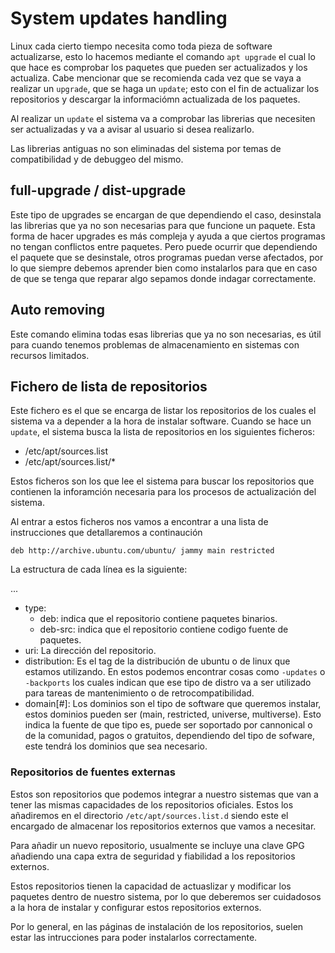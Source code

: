 # System updates handling

Linux cada cierto tiempo necesita como toda pieza de software actualizarse, esto lo hacemos mediante el comando `apt upgrade` el cual lo que hace es comprobar los paquetes que pueden ser actualizados y los actualiza. Cabe mencionar que se recomienda cada vez que se vaya a realizar un `upgrade`, que se haga un `update`; esto con el fin de actualizar los repositorios y descargar la informaciómn actualizada de los paquetes.

Al realizar un `update` el sistema va a comprobar las librerias que necesiten ser actualizadas y va a avisar al usuario si desea realizarlo.

Las librerias antiguas no son eliminadas del sistema por temas de compatibilidad y de debuggeo del mismo.

## full-upgrade / dist-upgrade

Este tipo de upgrades se encargan de que dependiendo el caso, desinstala las librerias que ya no son necesarias para que funcione un paquete. Esta forma de hacer upgrades es más compleja y ayuda a que ciertos programas no tengan conflictos entre paquetes. Pero puede ocurrir que dependiendo el paquete que se desinstale, otros programas puedan verse afectados, por lo que siempre debemos aprender bien como instalarlos para que en caso de que se tenga que reparar algo sepamos donde indagar correctamente.

## Auto removing

Este comando elimina todas esas librerias que ya no son necesarias, es útil para cuando tenemos problemas de almacenamiento en sistemas con recursos limitados.

## Fichero de lista de repositorios

Este fichero es el que se encarga de listar los repositorios de los cuales el sistema va a depender a la hora de instalar software. Cuando se hace un `update`, el sistema busca la lista de repositorios en los siguientes ficheros:

- /etc/apt/sources.list
- /etc/apt/sources.list/\*

Estos ficheros son los que lee el sistema para buscar los repositorios que contienen la inforamción necesaria para los procesos de actualización del sistema.

Al entrar a estos ficheros nos vamos a encontrar a una lista de instrucciones que detallaremos a continaución

```línea en fichero /etc/apt/sources.list
deb http://archive.ubuntu.com/ubuntu/ jammy main restricted
```

La estructura de cada línea es la siguiente:

<type> <uri> <distribution> <domain1> <domain2> ...

- type:
	- deb: indica que el repositorio contiene paquetes binarios.
	- deb-src: indica que el repositorio contiene codigo fuente de paquetes.
- uri: La dirección del repositorio.
- distribution: Es el tag de la distribución de ubuntu o de linux que estamos utilizando. En estos podemos encontrar cosas como `-updates` o `-backports` los cuales indican que ese tipo de distro va a ser utilizado para tareas de mantenimiento o de retrocompatibilidad.
- domain[#]: Los dominios son el tipo de software que queremos instalar, estos dominios pueden ser (main, restricted, universe, multiverse). Esto indica la fuente de que tipo es, puede ser soportado por cannonical o de la comunidad, pagos o gratuitos, dependiendo del tipo de sofware, este tendrá los dominios que sea necesario.

### Repositorios de fuentes externas

Estos son repositorios que podemos integrar a nuestro sistemas que van a tener las mismas capacidades de los repositorios oficiales. Estos los añadiremos en el directorio `/etc/apt/sources.list.d` siendo este el encargado de almacenar los repositorios externos que vamos a necesitar.

Para añadir un nuevo repositorio, usualmente se incluye una clave GPG añadiendo una capa extra de seguridad y fiabilidad a los repositorios externos.

Estos repositorios tienen la capacidad de actuaslizar y modificar los paquetes dentro de nuestro sistema, por lo que deberemos ser cuidadosos a la hora de instalar y configurar estos repositorios externos.

Por lo general, en las páginas de instalación de los repositorios, suelen estar las intrucciones para poder instalarlos correctamente.
